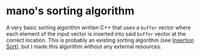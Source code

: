 # mano's sorting algorithm
A very basic sorting algorithm written C++ that uses a `buffer` vector where each element of the input vector is inserted into said `buffer` vector at the correct location. This is probably an existing sorting algorithm (see [Insertion Sort](https://en.wikipedia.org/wiki/Insertion_sort)), but I made this algorithm without any external resources.
